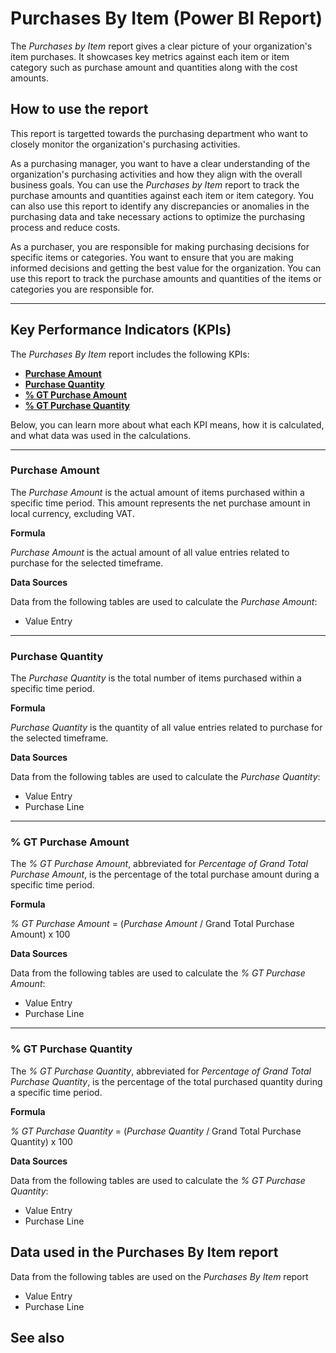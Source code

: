 # Purchases By Item (Power BI Report)

The _Purchases by Item_ report gives a clear picture of your organization's item purchases. It showcases key metrics against each item or item category such as purchase amount and quantities along with the cost amounts.

## How to use the report

This report is targetted towards the purchasing department who want to closely monitor the organization's purchasing activities. 

As a purchasing manager, you want to have a clear understanding of the organization's purchasing activities and how they align with the overall business goals. You can use the *Purchases by Item* report to track the purchase amounts and quantities against each item or item category. You can also use this report to identify any discrepancies or anomalies in the purchasing data and take necessary actions to optimize the purchasing process and reduce costs.

As a purchaser, you are responsible for making purchasing decisions for specific items or categories. You want to ensure that you are making informed decisions and getting the best value for the organization. You can use this report to track the purchase amounts and quantities of the items or categories you are responsible for.

---

## Key Performance Indicators (KPIs)

The _Purchases By Item_ report includes the following KPIs:

- [**Purchase Amount**](#purchase-amount)
- [**Purchase Quantity**](#purchase-quantity)
- [**% GT Purchase Amount**](#-gt-purchase-amount)
- [**% GT Purchase Quantity**](#-gt-purchase-quantity)

Below, you can learn more about what each KPI means, how it is calculated, and what data was used in the calculations.

---
### Purchase Amount

The *Purchase Amount* is the actual amount of items purchased within a specific time period. This amount represents the net purchase amount in local currency, excluding VAT.

**Formula**  

*Purchase Amount* is the actual amount of all value entries related to purchase for the selected timeframe.

**Data Sources**

Data from the following tables are used to calculate the *Purchase Amount*:
- Value Entry

---
### Purchase Quantity

The *Purchase Quantity* is the total number of items purchased within a specific time period.

**Formula**  

*Purchase Quantity* is the quantity of all value entries related to purchase for the selected timeframe.

**Data Sources**

Data from the following tables are used to calculate the *Purchase Quantity*:
- Value Entry
- Purchase Line

---
### % GT Purchase Amount

The *% GT Purchase Amount*, abbreviated for *Percentage of Grand Total Purchase Amount*, is the percentage of the total purchase amount during a specific time period.

**Formula**  

*% GT Purchase Amount* = (*Purchase Amount* / Grand Total Purchase Amount) x 100

**Data Sources**

Data from the following tables are used to calculate the *% GT Purchase Amount*:
- Value Entry
- Purchase Line

---
### % GT Purchase Quantity

The *% GT Purchase Quantity*, abbreviated for *Percentage of Grand Total Purchase Quantity*, is the percentage of the total purchased quantity during a specific time period.

**Formula**  

*% GT Purchase Quantity* = (*Purchase Quantity* / Grand Total Purchase Quantity) x 100

**Data Sources**

Data from the following tables are used to calculate the *% GT Purchase Quantity*:
- Value Entry
- Purchase Line

## Data used in the Purchases By Item report

Data from the following tables are used on the *Purchases By Item* report
- Value Entry
- Purchase Line


## See also
